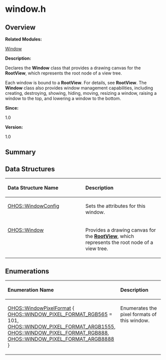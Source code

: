 # window.h<a name="EN-US_TOPIC_0000001055039504"></a>

## **Overview**<a name="section1589497142093528"></a>

**Related Modules:**

[Window](window.md)

**Description:**

Declares the  **Window**  class that provides a drawing canvas for the  **RootView**, which represents the root node of a view tree. 

Each window is bound to a  **RootView**. For details, see  **RootView**. The  **Window**  class also provides window management capabilities, including creating, destroying, showing, hiding, moving, resizing a window, raising a window to the top, and lowering a window to the bottom.

**Since:**

1.0

**Version:**

1.0

## **Summary**<a name="section1798001279093528"></a>

## Data Structures<a name="nested-classes"></a>

<a name="table933090669093528"></a>
<table><thead align="left"><tr id="row822839275093528"><th class="cellrowborder" valign="top" width="50%" id="mcps1.1.3.1.1"><p id="p740492849093528"><a name="p740492849093528"></a><a name="p740492849093528"></a>Data Structure Name</p>
</th>
<th class="cellrowborder" valign="top" width="50%" id="mcps1.1.3.1.2"><p id="p2105730530093528"><a name="p2105730530093528"></a><a name="p2105730530093528"></a>Description</p>
</th>
</tr>
</thead>
<tbody><tr id="row1803759112093528"><td class="cellrowborder" valign="top" width="50%" headers="mcps1.1.3.1.1 "><p id="p1807578804093528"><a name="p1807578804093528"></a><a name="p1807578804093528"></a><a href="ohos-windowconfig.md">OHOS::WindowConfig</a></p>
</td>
<td class="cellrowborder" valign="top" width="50%" headers="mcps1.1.3.1.2 "><p id="p1110465539093528"><a name="p1110465539093528"></a><a name="p1110465539093528"></a>Sets the attributes for this window. </p>
</td>
</tr>
<tr id="row1018596681093528"><td class="cellrowborder" valign="top" width="50%" headers="mcps1.1.3.1.1 "><p id="p2051660495093528"><a name="p2051660495093528"></a><a name="p2051660495093528"></a><a href="ohos-window.md">OHOS::Window</a></p>
</td>
<td class="cellrowborder" valign="top" width="50%" headers="mcps1.1.3.1.2 "><p id="p246812686093528"><a name="p246812686093528"></a><a name="p246812686093528"></a>Provides a drawing canvas for the <strong id="b650417577093528"><a name="b650417577093528"></a><a name="b650417577093528"></a><a href="ohos-rootview.md">RootView</a></strong>, which represents the root node of a view tree. </p>
</td>
</tr>
</tbody>
</table>

## Enumerations<a name="enum-members"></a>

<a name="table950178814093528"></a>
<table><thead align="left"><tr id="row1783762976093528"><th class="cellrowborder" valign="top" width="50%" id="mcps1.1.3.1.1"><p id="p1283999468093528"><a name="p1283999468093528"></a><a name="p1283999468093528"></a>Enumeration Name</p>
</th>
<th class="cellrowborder" valign="top" width="50%" id="mcps1.1.3.1.2"><p id="p1308278540093528"><a name="p1308278540093528"></a><a name="p1308278540093528"></a>Description</p>
</th>
</tr>
</thead>
<tbody><tr id="row2011239017093528"><td class="cellrowborder" valign="top" width="50%" headers="mcps1.1.3.1.1 "><p id="p1968278327093528"><a name="p1968278327093528"></a><a name="p1968278327093528"></a><a href="window.md#gade9f6a70c1e8547785d266aab3ca5725">OHOS::WindowPixelFormat</a> { <a href="window.md#ggade9f6a70c1e8547785d266aab3ca5725a23fea82a04292ba974dad96468ae610c">OHOS::WINDOW_PIXEL_FORMAT_RGB565</a> = 101, <a href="window.md#ggade9f6a70c1e8547785d266aab3ca5725a4f397aa8d8480b22b8a65594e09fbc9a">OHOS::WINDOW_PIXEL_FORMAT_ARGB1555</a>, <a href="window.md#ggade9f6a70c1e8547785d266aab3ca5725a083e4a4abba5810d7bedb8a65bea23f1">OHOS::WINDOW_PIXEL_FORMAT_RGB888</a>, <a href="window.md#ggade9f6a70c1e8547785d266aab3ca5725a94212b4cc96d2cb46cec7de114437d26">OHOS::WINDOW_PIXEL_FORMAT_ARGB8888</a> }</p>
</td>
<td class="cellrowborder" valign="top" width="50%" headers="mcps1.1.3.1.2 "><p id="p459038084093528"><a name="p459038084093528"></a><a name="p459038084093528"></a>Enumerates the pixel formats of this window. </p>
</td>
</tr>
</tbody>
</table>


